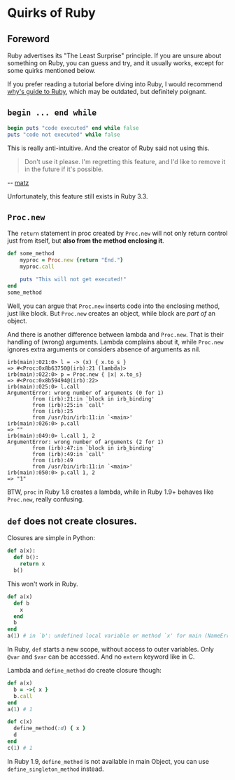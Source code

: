 # Quirks of Ruby

## Foreword

Ruby advertises its "The Least Surprise" principle.
If you are unsure about something on Ruby,
you can guess and try, and it usually works,
except for some quirks mentioned below.

If you prefer reading a tutorial before diving into Ruby,
I would recommend [why's guide to Ruby](http://poignant.guide),
which may be outdated,
but definitely poignant.

## `begin ... end while`

```ruby
begin puts "code executed" end while false
puts "code not executed" while false
```

This is really anti-intuitive.
And the creator of Ruby said not using this.

> Don't use it please. I'm regretting this feature,
> and I'd like to remove it in the future if it's possible.

-- [matz](http://blade.nagaokaut.ac.jp/cgi-bin/scat.rb/ruby/ruby-core/6745)

Unfortunately, this feature still exists in Ruby 3.3.

## `Proc.new`

The `return` statement in proc created by `Proc.new` will not only return control just from itself, but **also from the method enclosing it**.

```ruby
def some_method
	myproc = Proc.new {return "End."}
	myproc.call

	puts "This will not get executed!"
end
some_method
```

Well, you can argue that `Proc.new` inserts code into the enclosing method, just like block.
But `Proc.new` creates an object, while block are _part of_ an object.

And there is another difference between lambda and `Proc.new`.
That is their handling of (wrong) arguments.
Lambda complains about it, while `Proc.new` ignores extra arguments or considers absence of arguments as nil.

```
irb(main):021:0> l = -> (x) { x.to_s }
=> #<Proc:0x8b63750@(irb):21 (lambda)>
irb(main):022:0> p = Proc.new { |x| x.to_s}
=> #<Proc:0x8b59494@(irb):22>
irb(main):025:0> l.call
ArgumentError: wrong number of arguments (0 for 1)
        from (irb):21:in `block in irb_binding'
        from (irb):25:in `call'
        from (irb):25
        from /usr/bin/irb:11:in `<main>'
irb(main):026:0> p.call
=> ""
irb(main):049:0> l.call 1, 2
ArgumentError: wrong number of arguments (2 for 1)
        from (irb):47:in `block in irb_binding'
        from (irb):49:in `call'
        from (irb):49
        from /usr/bin/irb:11:in `<main>'
irb(main):050:0> p.call 1, 2
=> "1"
```

BTW, `proc` in Ruby 1.8 creates a lambda, while in Ruby 1.9+ behaves like `Proc.new`, really confusing.

## `def` does not create closures.

Closures are simple in Python:

```python
def a(x):
  def b():
    return x
  b()
```

This won't work in Ruby.

```ruby
def a(x)
  def b
    x
  end
  b
end
a(1) # in `b': undefined local variable or method `x' for main (NameError)
```

In Ruby, `def` starts a new scope, without access to outer variables.
Only `@var` and `$var` can be accessed.
And no `extern` keyword like in C.

Lambda and `define_method` do create closure though:

```ruby
def a(x)
  b = ->{ x }
  b.call
end
a(1) # 1

def c(x)
  define_method(:d) { x }
  d
end
c(1) # 1
```

In Ruby 1.9, `define_method` is not available in main Object, you can
use `define_singleton_method` instead.

